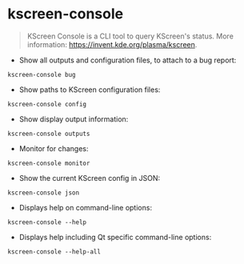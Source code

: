 # kscreen-console

> KScreen Console is a CLI tool to query KScreen's status.
> More information: <https://invent.kde.org/plasma/kscreen>.

- Show all outputs and configuration files, to attach to a bug report:

`kscreen-console bug`

- Show paths to KScreen configuration files:

`kscreen-console config`

- Show display output information:

`kscreen-console outputs`

- Monitor for changes:

`kscreen-console monitor`

- Show the current KScreen config in JSON:

`kscreen-console json`

- Displays help on command-line options:

`kscreen-console --help`

- Displays help including Qt specific command-line options:

`kscreen-console --help-all`
